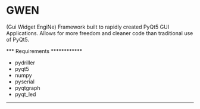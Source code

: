 # GWEN
(Gui Widget EngiNe)
Framework built to rapidly created PyQt5 GUI Applications. Allows for more freedom and cleaner code than traditional use of PyQt5.


*** Requirements ************
  - pydriller
  - pyqt5
  - numpy
  - pyserial
  - pyqtgraph
  - pyqt_led
*****************************